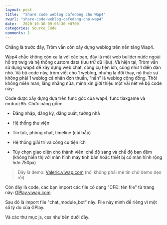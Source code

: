 ```yaml
---
layout: post
title:  "Share code weblog Cafedang cho Wap4"
rwurl: "share-code-weblog-cafedang-cho-wap4"
date:   2020-10-30 09:05:30 +0700
categories: Source_Code
comments: 1
---
```

Chẳng là trước đây, Tròm vẫn còn xây dựng weblog trên nền tảng Wap4. 

Wap4 chắc không còn xa lạ với các bạn, đây là một web builder nước ngoài hỗ trợ twig và hệ thống custom data (lưu trữ dữ liệu). Và hiện tại, Tròm vẫn sử dụng wap4 để xây dựng web chat, công cụ tiện ích, cũng như 1 diễn đàn nhỏ. Và bộ code này, tròm viết cho 1 weblog, nhưng lạ đời thay, nó thực sự không phải 1 weblog cá nhân đơn thuần, "hắn" là weblog cộng đồng. Thôi không miên man, lằng nhằng nữa, mình xin giới thiệu một vài nét về bộ code này:

Code được xây dựng dựa trên func gốc của wap4, func tiaxgame và mrducz95. Chức năng gồm:

- Đăng nhập, đăng ký, đăng xuất, tường nhà

- Hệ thống thư viện

- Tin tức, phòng chat, timeline (cùi bắp)

- Hệ thống giải trí và công cụ tiện ích

- Tùy chọn giao diện cho thành viên: chế độ sáng và chế độ ban đêm (không hiển thị với màn hình máy tính bàn hoặc thiết bị có màn hình rộng hơn 750px)

> Đây là demo: [Valeric.viwap.com](http://valeric.viwap.com) (nói không phải mê tín chứ demo dẹo rồi)

Còn đây là code, các bạn import các file có dạng "CFĐ: tên file" từ trang này: [GPlay.viwap.com](http://gplay.viwap.com)

Sau đó là import file "chat_module_bot" này. File này mình để riêng vì một số lý do của GPlay.

Và các thư mục js, css như bên dưới đây.